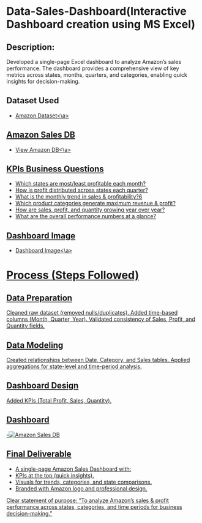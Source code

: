 # Data-Sales-Dashboard(Interactive Dashboard creation using MS Excel)
## Description:
Developed a single-page Excel dashboard to analyze Amazon’s sales performance. The dashboard provides a comprehensive view of key metrics across states, months, quarters, and categories, enabling quick insights for decision-making.

## Dataset Used

- <a href="https://github.com/Kajal1985/Data-Sales-Dashboard/blob/main/AMAZON%20DATA-SET%20USED.xlsx">Amazon Dataset<\a>

## Amazon Sales DB
- <a href="https://github.com/Kajal1985/Data-Sales-Dashboard/blob/main/Amazon%20Data_%20Sales%20Dashboard.xlsx">View Amazon DB<\a>
  

## KPIs Business Questions 
- Which states are most/least profitable each month?
- How is profit distributed across states each quarter?
- What is the monthly trend in sales & profitability?6
- Which product categories generate maximum revenue & profit?
- How are sales, profit, and quantity growing year over year?
- What are the overall performance numbers at a glance?

## Dashboard Image

-  <a href="https://github.com/Kajal1985/Data-Sales-Dashboard/blob/main/Amazon%20Sales%20DB.jpg">Dashboard Image<\a>

# Process (Steps Followed)
## Data Preparation
Cleaned raw dataset (removed nulls/duplicates).
Added time-based columns (Month, Quarter, Year).
Validated consistency of Sales, Profit, and Quantity fields.
## Data Modeling
Created relationships between Date, Category, and Sales tables.
Applied aggregations for state-level and time-period analysis.
## Dashboard Design
Added KPIs (Total Profit, Sales, Quantity).


## Dashboard 

-![Amazon Sales DB](https://github.com/user-attachments/assets/6a151529-872d-4d48-9909-dd7c18a8fe45)

 ## Final Deliverable
- A single-page Amazon Sales Dashboard with:
- KPIs at the top (quick insights).
- Visuals for trends, categories, and state comparisons.
- Branded with Amazon logo and professional design.

Clear statement of purpose: “To analyze  Amazon’s sales & profit performance across states, categories, and time periods for business decision-making.”

